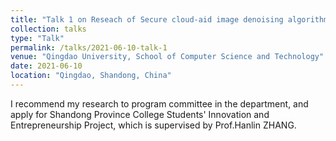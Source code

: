 ```yaml
---
title: "Talk 1 on Reseach of Secure cloud-aid image denoising algorithm"
collection: talks
type: "Talk"
permalink: /talks/2021-06-10-talk-1
venue: "Qingdao University, School of Computer Science and Technology"
date: 2021-06-10
location: "Qingdao, Shandong, China"
---
```


I recommend my research to program committee in the department, and apply for Shandong Province College Students' Innovation and Entrepreneurship Project, which is supervised by Prof.Hanlin ZHANG.
